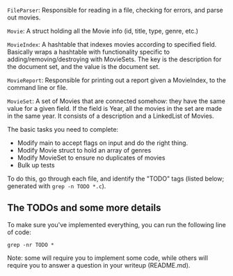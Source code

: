 
```FileParser```:
Responsible for reading in a file, checking for errors, and parse out movies.


```Movie```:
A struct holding all the Movie info (id, title, type, genre, etc.)


```MovieIndex```:
A hashtable that indexes movies according to specified field. Basically wraps a hashtable with functionality specific to adding/removing/destroying with MovieSets. The key is the description for the document set, and the value is the document set.


```MovieReport```:
Responsible for printing out a report given a MovieIndex, to the command line or file.


```MovieSet```:
A set of Movies that are connected somehow: they have the same value for a given field. If the field is Year, all the movies in the set are made in the same year. It consists of a description and a LinkedList of Movies.

The basic tasks you need to complete:

* Modify main to accept flags on input and do the right thing.
* Modify Movie struct to hold an array of genres
* Modify MovieSet to ensure no duplicates of movies
* Bulk up tests

To do this, go through each file, and identify the "TODO" tags (listed below; generated with ```grep -n TODO *.c```). 

## The TODOs and some more details

To make sure you've implemented everything, you can run the following line of code: 

```
grep -nr TODO *
```

Note: some will require you to implement some code, while others will require you to answer a question in your writeup (README.md). 
